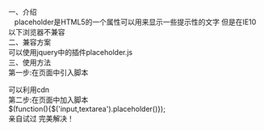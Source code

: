 一、介绍<br>
&nbsp;&nbsp; placeholder是HTML5的一个属性可以用来显示一些提示性的文字 但是在IE10以下浏览器不兼容
<br>
二、兼容方案
<br>
可以使用jquery中的插件placeholder.js
<br>
三、使用方法
<br>
第一步:在页面中引入脚本<br>
 <script src="https://cdn.bootcss.com/jquery-placeholder/2.3.1/jquery.placeholder.min.js"></script>可以利用cdn
 <br>
 第二步:在页面中加入脚本<br>
 $(function(){$('input,textarea').placeholder()});
 <br>
 亲自试过 完美解决！